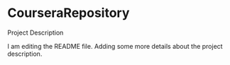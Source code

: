 # CourseraRepository
Project Description

I am editing the README file. Adding some more details about the project description.
